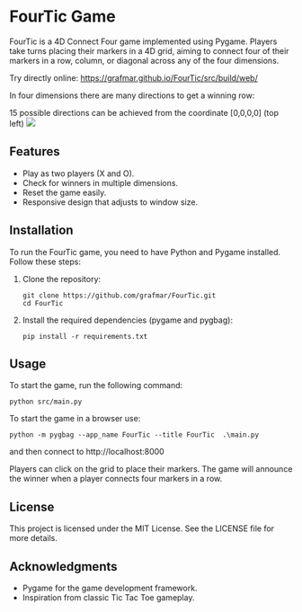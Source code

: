 # FourTic Game

FourTic is a 4D Connect Four game implemented using Pygame. Players take turns placing their markers in a 4D grid, aiming to connect four of their markers in a row, column, or diagonal across any of the four dimensions.

Try directly online:
https://grafmar.github.io/FourTic/src/build/web/

In four dimensions there are many directions to get a winning row:

15 possible directions can be achieved from the coordinate [0,0,0,0] (top left)
<img src="https://raw.github.com/grafmar/FourTic/master/directions.svg">

## Features

- Play as two players (X and O).
- Check for winners in multiple dimensions.
- Reset the game easily.
- Responsive design that adjusts to window size.

## Installation

To run the FourTic game, you need to have Python and Pygame installed. Follow these steps:

1. Clone the repository:
   ```
   git clone https://github.com/grafmar/FourTic.git
   cd FourTic
   ```

2. Install the required dependencies (pygame and pygbag):
   ```
   pip install -r requirements.txt
   ```

## Usage

To start the game, run the following command:
```
python src/main.py
```

To start the game in a browser use:
```
python -m pygbag --app_name FourTic --title FourTic  .\main.py
```
and then connect to http://localhost:8000

Players can click on the grid to place their markers. The game will announce the winner when a player connects four markers in a row.

## License

This project is licensed under the MIT License. See the LICENSE file for more details.

## Acknowledgments

- Pygame for the game development framework.
- Inspiration from classic Tic Tac Toe gameplay.
